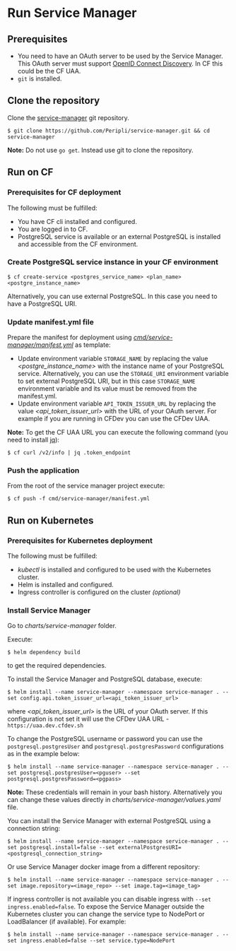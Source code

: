 # Run Service Manager

## Prerequisites

* You need to have an OAuth server to be used by the Service Manager. This OAuth server must support [OpenID Connect Discovery](https://openid.net/specs/openid-connect-discovery-1_0.html). In CF this could be the CF UAA.
* `git` is installed.

## Clone the repository

Clone the [service-manager](https://github.com/Peripli/service-manager) git repository.

```console
$ git clone https://github.com/Peripli/service-manager.git && cd service-manager
```

**Note:** Do not use `go get`. Instead use git to clone the repository.

## Run on CF

### Prerequisites for CF deployment

The following must be fulfilled:

* You have CF cli installed and configured.
* You are logged in to CF.
* PostgreSQL service is available or an external PostgreSQL is installed and accessible from the CF environment.

### Create PostgreSQL service instance in your CF environment

```console
$ cf create-service <postgres_service_name> <plan_name> <postgre_instance_name>
```

Alternatively, you can use external PostgreSQL. In this case you need to have a PostgreSQL URI.

### Update manifest.yml file

Prepare the manifest for deployment using *[cmd/service-manager/manifest.yml](https://github.com/Peripli/service-manager/blob/master/cmd/service-manager/manifest.yml)* as template:

* Update environment variable `STORAGE_NAME` by replacing the value *<postgre_instance_name>* with the instance name of your PostgreSQL service. Alternatively, you can use the `STORAGE_URI` environment variable to set external PostgreSQL URI, but in this case `STORAGE_NAME` environment variable and its value must be removed from the manifest.yml.
* Update environment variable `API_TOKEN_ISSUER_URL` by replacing the value *<api_token_issuer_url>* with the URL of your OAuth server. For example if you are running in CFDev you can use the CFDev UAA.

**Note:** To get the CF UAA URL you can execute the following command (you need to install [jq](https://stedolan.github.io/jq/)):

```console
$ cf curl /v2/info | jq .token_endpoint
```

### Push the application

From the root of the service manager project execute:

```console
$ cf push -f cmd/service-manager/manifest.yml
```

## Run on Kubernetes

### Prerequisites for Kubernetes deployment

The following must be fulfilled:

* *kubectl* is installed and configured to be used with the Kubernetes cluster.
* Helm is installed and configured.
* Ingress controller is configured on the cluster *(optional)*

### Install Service Manager

Go to *charts/service-manager* folder.

Execute:

```console
$ helm dependency build
```

to get the required dependencies.

To install the Service Manager and PostgreSQL database, execute:

```console
$ helm install --name service-manager --namespace service-manager . --set config.api.token_issuer_url=<api_token_issuer_url>
```

where *<api_token_issuer_url>* is the URL of your OAuth server. If this configuration is not set it will use the CFDev UAA URL - `https://uaa.dev.cfdev.sh`

To change the PostgreSQL username or password you can use the `postgresql.postgresUser` and `postgresql.postgresPassword` configurations as in the example below:

```console
$ helm install --name service-manager --namespace service-manager . --set postgresql.postgresUser=<pguser> --set postgresql.postgresPassword=<pgpass>
```

**Note:** These credentials will remain in your bash history. Alternatively you can change these values directly in *charts/service-manager/values.yaml* file.

You can install the Service Manager with external PostgreSQL using a connection string:

```console
$ helm install --name service-manager --namespace service-manager . --set postgresql.install=false --set externalPostgresURI=<postgresql_connection_string>
```

Or use Service Manager docker image from a different repository:

```console
$ helm install --name service-manager --namespace service-manager . --set image.repository=<image_repo> --set image.tag=<image_tag>
```

If ingress controller is not available you can disable ingress with `--set ingress.enabled=false`.
To expose the Service Manager outside the Kubernetes cluster you can change the service type to NodePort or LoadBalancer (if available).
For example:

```console
$ helm install --name service-manager --namespace service-manager . --set ingress.enabled=false --set service.type=NodePort
```
